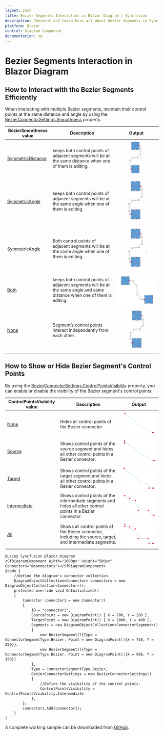 ```yaml
---
layout: post
title: Bezier Segments Interaction in Blazor Diagram | Syncfusion
description: Checkout and learn here all about Bezier Segments in Syncfusion Blazor Diagram component and much more details.
platform: Blazor
control: Diagram Component
documentation: ug
---
```


# Bezier Segments Interaction in Blazor Diagram

## How to Interact with the Bezier Segments Efficiently

When interacting with multiple Bezier segments, maintain their control points at the same distance and angle by using the [BezierConnectorSettings.Smoothness](https://help.syncfusion.com/cr/blazor/Syncfusion.Blazor.Diagram.BezierConnectorSettings.html#Syncfusion_Blazor_Diagram_BezierConnectorSettings_Smoothness) property.

| BezierSmoothness value | Description | Output |
|-------- | -------- | -------- |
| [SymmetricDistance](https://help.syncfusion.com/cr/blazor/Syncfusion.Blazor.Diagram.BezierSmoothness.html#Syncfusion_Blazor_Diagram_BezierSmoothness_SymmetricDistance)| keeps both control points of adjacent segments will be at the same distance when one of them is editing. | ![SymmetricDistance](../../../../images/SymmetricDistance.gif) |
| [SymmetricAngle](https://help.syncfusion.com/cr/blazor/Syncfusion.Blazor.Diagram.BezierSmoothness.html#Syncfusion_Blazor_Diagram_BezierSmoothness_Both) | keeps both control points of adjacent segments will be at the same angle when one of them is editing. | ![SymmetricAngle](../../../../images/SymmetricAngle.gif) |
| [SymmetricAngle](https://help.syncfusion.com/cr/blazor/Syncfusion.Blazor.Diagram.BezierSmoothness.html#Syncfusion_Blazor_Diagram_BezierSmoothness_) | Both control points of adjacent segments will be at the same angle when one of them is editing. | ![SymmetricAngle](../../../../images/SymmetricAngle.gif) |
| [Both](https://help.syncfusion.com/cr/blazor/Syncfusion.Blazor.Diagram.BezierSmoothness.html#Syncfusion_Blazor_Diagram_BezierSmoothness_Both) | keeps both control points of adjacent segments will be at the same angle and same distance when one of them is editing. | ![Symmetric](../../../../images/SmoothnessBoth.png) |
| [None](https://help.syncfusion.com/cr/blazor/Syncfusion.Blazor.Diagram.BezierSmoothness.html#Syncfusion_Blazor_Diagram_BezierSmoothness_None) | Segment’s control points interact independently from each other. | ![SymmetricNone](../../../../images/SymmetricNone.gif)


## How to Show or Hide Bezier Segment's Control Points

By using the [BezierConnectorSettings.ControlPointsVisibility](https://help.syncfusion.com/cr/blazor/Syncfusion.Blazor.Diagram.BezierConnectorSettings.html#Syncfusion_Blazor_Diagram_BezierConnectorSettings_ControlPointsVisibility) property, you can enable or disable the visibility of the Bezier segment's control points.

| ControlPointsVisibility value | Description | Output |
|-------- | -------- | -------- |
| [None](https://help.syncfusion.com/cr/blazor/Syncfusion.Blazor.Diagram.ControlPointsVisibility.html#Syncfusion_Blazor_Diagram_ControlPointsVisibility_None) | Hides all control points of the Bezier connector. | ![None](../../../../images/ControlpointsvisibilityNone.png) |
| [Source](https://help.syncfusion.com/cr/blazor/Syncfusion.Blazor.Diagram.ControlPointsVisibility.html#Syncfusion_Blazor_Diagram_ControlPointsVisibility_Source) | Shows control points of the source segment and hides all other control points in a Bezier connector. | ![Source](../../../../images/ControlpointsvisibilitySource.png) |
| [Target](https://help.syncfusion.com/cr/blazor/Syncfusion.Blazor.Diagram.ControlPointsVisibility.html#Syncfusion_Blazor_Diagram_ControlPointsVisibility_Target) | Shows control points of the target segment and hides all other control points in a Bezier connector. | ![Target](../../../../images/ControlpointsvisibilityTarget.png) |
| [Intermediate ](https://help.syncfusion.com/cr/blazor/Syncfusion.Blazor.Diagram.ControlPointsVisibility.html#Syncfusion_Blazor_Diagram_ControlPointsVisibility_Intermediate)| Shows control points of the intermediate segments and hides all other control points in a Bezier connector. | ![Intermediate](../../../../images/ControlpointsvisibilityIntermediate.png) |
| [All](https://help.syncfusion.com/cr/blazor/Syncfusion.Blazor.Diagram.ControlPointsVisibility.html#Syncfusion_Blazor_Diagram_ControlPointsVisibility_All) | Shows all control points of the Bezier connector, including the source, target, and intermediate segments. | ![All](../../../../images/ControlpointsvisibilityAll.png) |

```cshtml
@using Syncfusion.Blazor.Diagram
<SfDiagramComponent Width="1000px" Height="500px" Connectors="@connectors"></SfDiagramComponent>
@code {
    //Define the diagram's connector collection.
    DiagramObjectCollection<Connector> connectors = new DiagramObjectCollection<Connector>();
    protected override void OnInitialized()
    {
        Connector connector1 = new Connector()
        {
            ID = "connector1",
            SourcePoint = new DiagramPoint() { X = 700, Y = 200 },
            TargetPoint = new DiagramPoint() { X = 1000, Y = 400 },
            Segments = new DiagramObjectCollection<ConnectorSegment>()
            {
                new BezierSegment(){Type = ConnectorSegmentType.Bezier, Point = new DiagramPoint(){X = 750, Y = 250}},
                new BezierSegment(){Type = ConnectorSegmentType.Bezier, Point = new DiagramPoint(){X = 900, Y = 350}}
            },
            Type = ConnectorSegmentType.Bezier,
            BezierConnectorSettings = new BezierConnectorSettings() 
            {
                //Define the visibility of the control points. 
                ControlPointsVisibility = ControlPointsVisibility.Intermediate 
            },
        };
        connectors.Add(connector1);
    }
}
```
A complete working sample can be downloaded from [GitHub](https://github.com/SyncfusionExamples/Blazor-Diagram-Examples/tree/master/UG-Samples/Connectors/Segments).
